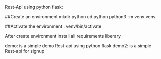 Rest-Api using python flask:

##Create an environment
mkdir python
cd python
python3 -m venv venv

##Activate the environment
. venv/bin/activate

After create environment install all requirements liberary


demo: is a simple demo Rest-api using python flask
demo2: is a simple Rest-api for signup
